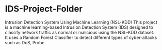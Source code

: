 # IDS-Project-Folder
Intrusion Detection System Using Machine Learning (NSL-KDD) This project is a machine learning-based Intrusion Detection System (IDS) designed to classify network traffic as normal or malicious using the NSL-KDD dataset. It uses a Random Forest Classifier to detect different types of cyber-attacks such as DoS, Probe.

